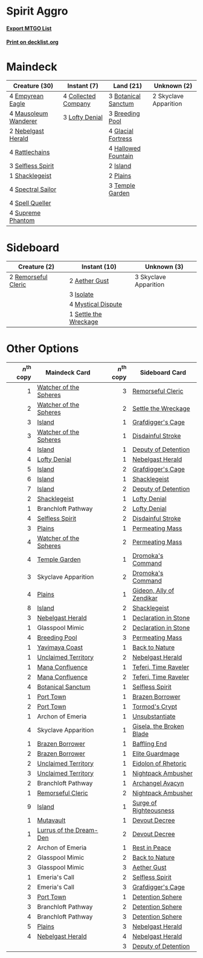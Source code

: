 # Spirit Aggro

#### [Export MTGO List](../collection/Spirit%20Aggro/Spirit%20Aggro.txt)
#### [Print on decklist.org](http://decklist.org/?deckmain=3%09Botanical%20Sanctum%0A3%09Breeding%20Pool%0A4%09Collected%20Company%0A4%09Empyrean%20Eagle%0A4%09Glacial%20Fortress%0A4%09Hallowed%20Fountain%0A2%09Island%0A3%09Lofty%20Denial%0A4%09Mausoleum%20Wanderer%0A2%09Nebelgast%20Herald%0A2%09Plains%0A4%09Rattlechains%0A3%09Selfless%20Spirit%0A1%09Shacklegeist%0A2%09Skyclave%20Apparition%0A4%09Spectral%20Sailor%0A4%09Spell%20Queller%0A4%09Supreme%20Phantom%0A3%09Temple%20Garden&deckside=2%09Aether%20Gust%0A3%09Isolate%0A4%09Mystical%20Dispute%0A2%09Remorseful%20Cleric%0A1%09Settle%20the%20Wreckage%0A3%09Skyclave%20Apparition)
# Maindeck

|                                         Creature (30)                                         |                                         Instant (7)                                          |                                          Land (21)                                           |     Unknown (2)     |
|-----------------------------------------------------------------------------------------------|----------------------------------------------------------------------------------------------|----------------------------------------------------------------------------------------------|---------------------|
|4 [Empyrean Eagle](http://gatherer.wizards.com/Pages/Card/Details.aspx?multiverseid=466962)    |4 [Collected Company](http://gatherer.wizards.com/Pages/Card/Details.aspx?multiverseid=394519)|3 [Botanical Sanctum](http://gatherer.wizards.com/Pages/Card/Details.aspx?multiverseid=417817)|2 Skyclave Apparition|
|4 [Mausoleum Wanderer](http://gatherer.wizards.com/Pages/Card/Details.aspx?multiverseid=414364)|3 [Lofty Denial](http://gatherer.wizards.com/Pages/Card/Details.aspx?multiverseid=485379)     |3 [Breeding Pool](http://gatherer.wizards.com/Pages/Card/Details.aspx?multiverseid=97088)     |                     |
|2 [Nebelgast Herald](http://gatherer.wizards.com/Pages/Card/Details.aspx?multiverseid=414366)  |                                                                                              |4 [Glacial Fortress](http://gatherer.wizards.com/Pages/Card/Details.aspx?multiverseid=190562) |                     |
|4 [Rattlechains](http://gatherer.wizards.com/Pages/Card/Details.aspx?multiverseid=409824)      |                                                                                              |4 [Hallowed Fountain](http://gatherer.wizards.com/Pages/Card/Details.aspx?multiverseid=97071) |                     |
|3 [Selfless Spirit](http://gatherer.wizards.com/Pages/Card/Details.aspx?multiverseid=414332)   |                                                                                              |2 [Island](http://gatherer.wizards.com/Pages/Card/Details.aspx?multiverseid=439857)           |                     |
|1 [Shacklegeist](http://gatherer.wizards.com/Pages/Card/Details.aspx?multiverseid=488252)      |                                                                                              |2 [Plains](http://gatherer.wizards.com/Pages/Card/Details.aspx?multiverseid=439856)           |                     |
|4 [Spectral Sailor](http://gatherer.wizards.com/Pages/Card/Details.aspx?multiverseid=466830)   |                                                                                              |3 [Temple Garden](http://gatherer.wizards.com/Pages/Card/Details.aspx?multiverseid=405112)    |                     |
|4 [Spell Queller](http://gatherer.wizards.com/Pages/Card/Details.aspx?multiverseid=414494)     |                                                                                              |                                                                                              |                     |
|4 [Supreme Phantom](http://gatherer.wizards.com/Pages/Card/Details.aspx?multiverseid=447212)   |                                                                                              |                                                                                              |                     |


# Sideboard

|                                         Creature (2)                                         |                                          Instant (10)                                          |     Unknown (3)     |
|----------------------------------------------------------------------------------------------|------------------------------------------------------------------------------------------------|---------------------|
|2 [Remorseful Cleric](http://gatherer.wizards.com/Pages/Card/Details.aspx?multiverseid=447169)|2 [Aether Gust](http://gatherer.wizards.com/Pages/Card/Details.aspx?multiverseid=466796)        |3 Skyclave Apparition|
|                                                                                              |3 [Isolate](http://gatherer.wizards.com/Pages/Card/Details.aspx?multiverseid=447153)            |                     |
|                                                                                              |4 [Mystical Dispute](http://gatherer.wizards.com/Pages/Card/Details.aspx?multiverseid=473020)   |                     |
|                                                                                              |1 [Settle the Wreckage](http://gatherer.wizards.com/Pages/Card/Details.aspx?multiverseid=435186)|                     |


# Other Options

|*n*<sup>th</sup> copy|                                          Maindeck Card                                           |*n*<sup>th</sup> copy|                                          Sideboard Card                                           |
|--------------------:|--------------------------------------------------------------------------------------------------|--------------------:|---------------------------------------------------------------------------------------------------|
|                    1|[Watcher of the Spheres](http://gatherer.wizards.com/Pages/Card/Details.aspx?multiverseid=485550) |                    3|[Remorseful Cleric](http://gatherer.wizards.com/Pages/Card/Details.aspx?multiverseid=447169)       |
|                    2|[Watcher of the Spheres](http://gatherer.wizards.com/Pages/Card/Details.aspx?multiverseid=485550) |                    2|[Settle the Wreckage](http://gatherer.wizards.com/Pages/Card/Details.aspx?multiverseid=435186)     |
|                    3|[Island](http://gatherer.wizards.com/Pages/Card/Details.aspx?multiverseid=439857)                 |                    1|[Grafdigger's Cage](http://gatherer.wizards.com/Pages/Card/Details.aspx?multiverseid=278452)       |
|                    3|[Watcher of the Spheres](http://gatherer.wizards.com/Pages/Card/Details.aspx?multiverseid=485550) |                    1|[Disdainful Stroke](http://gatherer.wizards.com/Pages/Card/Details.aspx?multiverseid=420705)       |
|                    4|[Island](http://gatherer.wizards.com/Pages/Card/Details.aspx?multiverseid=439857)                 |                    1|[Deputy of Detention](http://gatherer.wizards.com/Pages/Card/Details.aspx?multiverseid=457309)     |
|                    4|[Lofty Denial](http://gatherer.wizards.com/Pages/Card/Details.aspx?multiverseid=485379)           |                    1|[Nebelgast Herald](http://gatherer.wizards.com/Pages/Card/Details.aspx?multiverseid=414366)        |
|                    5|[Island](http://gatherer.wizards.com/Pages/Card/Details.aspx?multiverseid=439857)                 |                    2|[Grafdigger's Cage](http://gatherer.wizards.com/Pages/Card/Details.aspx?multiverseid=278452)       |
|                    6|[Island](http://gatherer.wizards.com/Pages/Card/Details.aspx?multiverseid=439857)                 |                    1|[Shacklegeist](http://gatherer.wizards.com/Pages/Card/Details.aspx?multiverseid=488252)            |
|                    7|[Island](http://gatherer.wizards.com/Pages/Card/Details.aspx?multiverseid=439857)                 |                    2|[Deputy of Detention](http://gatherer.wizards.com/Pages/Card/Details.aspx?multiverseid=457309)     |
|                    2|[Shacklegeist](http://gatherer.wizards.com/Pages/Card/Details.aspx?multiverseid=488252)           |                    1|[Lofty Denial](http://gatherer.wizards.com/Pages/Card/Details.aspx?multiverseid=485379)            |
|                    1|Branchloft Pathway                                                                                |                    2|[Lofty Denial](http://gatherer.wizards.com/Pages/Card/Details.aspx?multiverseid=485379)            |
|                    4|[Selfless Spirit](http://gatherer.wizards.com/Pages/Card/Details.aspx?multiverseid=414332)        |                    2|[Disdainful Stroke](http://gatherer.wizards.com/Pages/Card/Details.aspx?multiverseid=420705)       |
|                    3|[Plains](http://gatherer.wizards.com/Pages/Card/Details.aspx?multiverseid=439856)                 |                    1|[Permeating Mass](http://gatherer.wizards.com/Pages/Card/Details.aspx?multiverseid=414467)         |
|                    4|[Watcher of the Spheres](http://gatherer.wizards.com/Pages/Card/Details.aspx?multiverseid=485550) |                    2|[Permeating Mass](http://gatherer.wizards.com/Pages/Card/Details.aspx?multiverseid=414467)         |
|                    4|[Temple Garden](http://gatherer.wizards.com/Pages/Card/Details.aspx?multiverseid=405112)          |                    1|[Dromoka's Command](http://gatherer.wizards.com/Pages/Card/Details.aspx?multiverseid=394558)       |
|                    3|Skyclave Apparition                                                                               |                    2|[Dromoka's Command](http://gatherer.wizards.com/Pages/Card/Details.aspx?multiverseid=394558)       |
|                    4|[Plains](http://gatherer.wizards.com/Pages/Card/Details.aspx?multiverseid=439856)                 |                    1|[Gideon, Ally of Zendikar](http://gatherer.wizards.com/Pages/Card/Details.aspx?multiverseid=401897)|
|                    8|[Island](http://gatherer.wizards.com/Pages/Card/Details.aspx?multiverseid=439857)                 |                    2|[Shacklegeist](http://gatherer.wizards.com/Pages/Card/Details.aspx?multiverseid=488252)            |
|                    3|[Nebelgast Herald](http://gatherer.wizards.com/Pages/Card/Details.aspx?multiverseid=414366)       |                    1|[Declaration in Stone](http://gatherer.wizards.com/Pages/Card/Details.aspx?multiverseid=409750)    |
|                    1|Glasspool Mimic                                                                                   |                    2|[Declaration in Stone](http://gatherer.wizards.com/Pages/Card/Details.aspx?multiverseid=409750)    |
|                    4|[Breeding Pool](http://gatherer.wizards.com/Pages/Card/Details.aspx?multiverseid=97088)           |                    3|[Permeating Mass](http://gatherer.wizards.com/Pages/Card/Details.aspx?multiverseid=414467)         |
|                    1|[Yavimaya Coast](http://gatherer.wizards.com/Pages/Card/Details.aspx?multiverseid=129810)         |                    1|[Back to Nature](http://gatherer.wizards.com/Pages/Card/Details.aspx?multiverseid=208284)          |
|                    1|[Unclaimed Territory](http://gatherer.wizards.com/Pages/Card/Details.aspx?multiverseid=435419)    |                    2|[Nebelgast Herald](http://gatherer.wizards.com/Pages/Card/Details.aspx?multiverseid=414366)        |
|                    1|[Mana Confluence](http://gatherer.wizards.com/Pages/Card/Details.aspx?multiverseid=409573)        |                    1|[Teferi, Time Raveler](http://gatherer.wizards.com/Pages/Card/Details.aspx?multiverseid=461148)    |
|                    2|[Mana Confluence](http://gatherer.wizards.com/Pages/Card/Details.aspx?multiverseid=409573)        |                    2|[Teferi, Time Raveler](http://gatherer.wizards.com/Pages/Card/Details.aspx?multiverseid=461148)    |
|                    4|[Botanical Sanctum](http://gatherer.wizards.com/Pages/Card/Details.aspx?multiverseid=417817)      |                    1|[Selfless Spirit](http://gatherer.wizards.com/Pages/Card/Details.aspx?multiverseid=414332)         |
|                    1|[Port Town](http://gatherer.wizards.com/Pages/Card/Details.aspx?multiverseid=410046)              |                    1|[Brazen Borrower](http://gatherer.wizards.com/Pages/Card/Details.aspx?multiverseid=473001)         |
|                    2|[Port Town](http://gatherer.wizards.com/Pages/Card/Details.aspx?multiverseid=410046)              |                    1|[Tormod's Crypt](http://gatherer.wizards.com/Pages/Card/Details.aspx?multiverseid=389723)          |
|                    1|Archon of Emeria                                                                                  |                    1|[Unsubstantiate](http://gatherer.wizards.com/Pages/Card/Details.aspx?multiverseid=414374)          |
|                    4|Skyclave Apparition                                                                               |                    1|[Gisela, the Broken Blade](http://gatherer.wizards.com/Pages/Card/Details.aspx?multiverseid=414319)|
|                    1|[Brazen Borrower](http://gatherer.wizards.com/Pages/Card/Details.aspx?multiverseid=473001)        |                    1|[Baffling End](http://gatherer.wizards.com/Pages/Card/Details.aspx?multiverseid=439658)            |
|                    2|[Brazen Borrower](http://gatherer.wizards.com/Pages/Card/Details.aspx?multiverseid=473001)        |                    1|[Elite Guardmage](http://gatherer.wizards.com/Pages/Card/Details.aspx?multiverseid=461122)         |
|                    2|[Unclaimed Territory](http://gatherer.wizards.com/Pages/Card/Details.aspx?multiverseid=435419)    |                    1|[Eidolon of Rhetoric](http://gatherer.wizards.com/Pages/Card/Details.aspx?multiverseid=380409)     |
|                    3|[Unclaimed Territory](http://gatherer.wizards.com/Pages/Card/Details.aspx?multiverseid=435419)    |                    1|[Nightpack Ambusher](http://gatherer.wizards.com/Pages/Card/Details.aspx?multiverseid=466939)      |
|                    2|Branchloft Pathway                                                                                |                    1|[Archangel Avacyn](http://gatherer.wizards.com/Pages/Card/Details.aspx?multiverseid=409741)        |
|                    1|[Remorseful Cleric](http://gatherer.wizards.com/Pages/Card/Details.aspx?multiverseid=447169)      |                    2|[Nightpack Ambusher](http://gatherer.wizards.com/Pages/Card/Details.aspx?multiverseid=466939)      |
|                    9|[Island](http://gatherer.wizards.com/Pages/Card/Details.aspx?multiverseid=439857)                 |                    1|[Surge of Righteousness](http://gatherer.wizards.com/Pages/Card/Details.aspx?multiverseid=394720)  |
|                    1|[Mutavault](http://gatherer.wizards.com/Pages/Card/Details.aspx?multiverseid=370733)              |                    1|[Devout Decree](http://gatherer.wizards.com/Pages/Card/Details.aspx?multiverseid=466767)           |
|                    1|[Lurrus of the Dream-Den](http://gatherer.wizards.com/Pages/Card/Details.aspx?multiverseid=479746)|                    2|[Devout Decree](http://gatherer.wizards.com/Pages/Card/Details.aspx?multiverseid=466767)           |
|                    2|Archon of Emeria                                                                                  |                    1|[Rest in Peace](http://gatherer.wizards.com/Pages/Card/Details.aspx?multiverseid=442021)           |
|                    2|Glasspool Mimic                                                                                   |                    2|[Back to Nature](http://gatherer.wizards.com/Pages/Card/Details.aspx?multiverseid=208284)          |
|                    3|Glasspool Mimic                                                                                   |                    3|[Aether Gust](http://gatherer.wizards.com/Pages/Card/Details.aspx?multiverseid=466796)             |
|                    1|Emeria's Call                                                                                     |                    2|[Selfless Spirit](http://gatherer.wizards.com/Pages/Card/Details.aspx?multiverseid=414332)         |
|                    2|Emeria's Call                                                                                     |                    3|[Grafdigger's Cage](http://gatherer.wizards.com/Pages/Card/Details.aspx?multiverseid=278452)       |
|                    3|[Port Town](http://gatherer.wizards.com/Pages/Card/Details.aspx?multiverseid=410046)              |                    1|[Detention Sphere](http://gatherer.wizards.com/Pages/Card/Details.aspx?multiverseid=460139)        |
|                    3|Branchloft Pathway                                                                                |                    2|[Detention Sphere](http://gatherer.wizards.com/Pages/Card/Details.aspx?multiverseid=460139)        |
|                    4|Branchloft Pathway                                                                                |                    3|[Detention Sphere](http://gatherer.wizards.com/Pages/Card/Details.aspx?multiverseid=460139)        |
|                    5|[Plains](http://gatherer.wizards.com/Pages/Card/Details.aspx?multiverseid=439856)                 |                    3|[Nebelgast Herald](http://gatherer.wizards.com/Pages/Card/Details.aspx?multiverseid=414366)        |
|                    4|[Nebelgast Herald](http://gatherer.wizards.com/Pages/Card/Details.aspx?multiverseid=414366)       |                    4|[Nebelgast Herald](http://gatherer.wizards.com/Pages/Card/Details.aspx?multiverseid=414366)        |
|                     |                                                                                                  |                    3|[Deputy of Detention](http://gatherer.wizards.com/Pages/Card/Details.aspx?multiverseid=457309)     |

